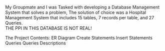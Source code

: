 My Groupmate and I was Tasked with developing a Database Management System that solves a problem, 
The solution of choice was a Hospital Management System that includes 15 tables, 7 records per table, and 27 Queries.  
THE PPI IN THIS DATABASE IS NOT REAL!

The Project Contents:
ER Diagram
Create Statements 
Insert Statements
Queries
Queries Descriptions
